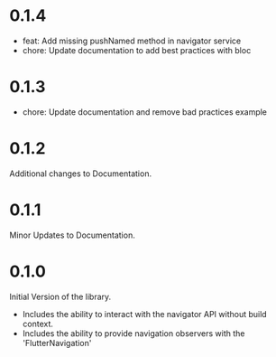 # 0.1.4

- feat: Add missing pushNamed method in navigator service
- chore: Update documentation to add best practices with bloc

# 0.1.3

- chore: Update documentation and remove bad practices example

# 0.1.2

Additional changes to Documentation.

# 0.1.1

Minor Updates to Documentation.

# 0.1.0

Initial Version of the library.

- Includes the ability to interact with the navigator API without build context.
- Includes the ability to provide navigation observers with the 'FlutterNavigation'
